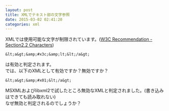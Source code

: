 ```yaml
---
layout: post
title: XMLでテキスト部の文字参照
date: 2015-03-02 02:41:20
categories: xml
---
```

<p>XMLでは使用可能な文字が制限されています。(<a href="http://www.w3.org/TR/REC-xml/#charsets" rel="nofollow">W3C Recommendation -Section2.2 Characters</a>)</p>

```
&lt;a&gt;&amp;#x3c;&amp;lt;&lt;/a&gt;
```

<p>は有効と判定されます。<br>
では、以下のXMLとして有効ですか？無効ですか？</p>

```
&lt;a&gt;&amp;#x01;&lt;/a&gt;
```

<p>MSXMLおよびlibxml2で試したところ無効なXMLと判定されました。(書き込みはできても読み取れない) <br>
なぜ無効と判定されるのでしょうか？</p>
